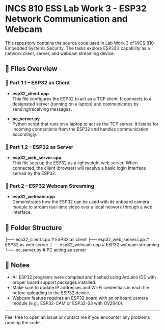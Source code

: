 # INCS 810 ESS Lab Work 3 - ESP32 Network Communication and Webcam

This repository contains the source code used in Lab Work 3 of INCS 810 Embedded Systems Security. The tasks explore ESP32’s capability as a network client, server, and webcam streaming device.

## 🔧 Files Overview

### 🔹 Part 1.1 – ESP32 as Client

- **esp32_client.cpp**  
  This file configures the ESP32 to act as a TCP client. It connects to a designated server (running on a laptop) and communicates by sending/receiving messages.

- **pc_server.py**  
  Python script that runs on a laptop to act as the TCP server. It listens for incoming connections from the ESP32 and handles communication accordingly.

### 🔹 Part 1.2 – ESP32 as Server

- **esp32_web_server.cpp**  
  This file sets up the ESP32 as a lightweight web server. When connected, the client (browser) will receive a basic login interface served by the ESP32.

### 🔹 Part 2 – ESP32 Webcam Streaming

- **esp32_webcam.cpp**  
  Demonstrates how the ESP32 can be used with its onboard camera module to stream real-time video over a local network through a web interface.

## 📁 Folder Structure
├── esp32_client.cpp # ESP32 as client
├── esp32_web_server.cpp # ESP32 as web server
├── esp32_webcam.cpp # ESP32 webcam streaming
└── pc_server.py # PC acting as server


## 📌 Notes

- All ESP32 programs were compiled and flashed using Arduino IDE with proper board support packages installed.
- Make sure to update IP addresses and Wi-Fi credentials in each file before uploading to the ESP32 device.
- Webcam feature requires an ESP32 board with an onboard camera module (e.g., ESP32-CAM or ESP32-S3 with OV2640).

---

Feel free to open an issue or contact me if you encounter any problems running the code.


